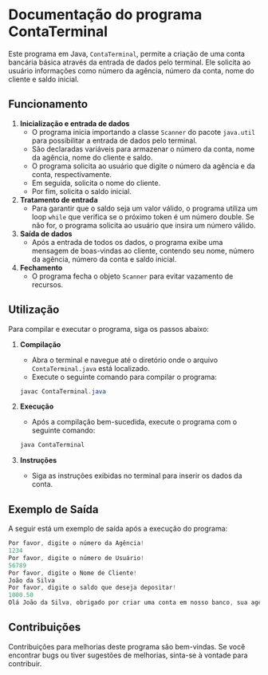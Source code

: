 
# Documentação do programa ContaTerminal

Este programa em Java, `ContaTerminal`, permite a criação de uma conta bancária básica através da entrada de dados pelo terminal. Ele solicita ao usuário informações como número da agência, número da conta, nome do cliente e saldo inicial.

## Funcionamento

1. **Inicialização e entrada de dados**
   * O programa inicia importando a classe `Scanner` do pacote `java.util` para possibilitar a entrada de dados pelo terminal.
   * São declaradas variáveis para armazenar o número da conta, nome da agência, nome do cliente e saldo.
   * O programa solicita ao usuário que digite o número da agência e da conta, respectivamente.
   * Em seguida, solicita o nome do cliente.
   * Por fim, solicita o saldo inicial.
2. **Tratamento de entrada**
   * Para garantir que o saldo seja um valor válido, o programa utiliza um loop `while` que verifica se o próximo token é um número double. Se não for, o programa solicita ao usuário que insira um número válido.
3. **Saída de dados**
   * Após a entrada de todos os dados, o programa exibe uma mensagem de boas-vindas ao cliente, contendo seu nome, número da agência, número da conta e saldo inicial.
4. **Fechamento**
   * O programa fecha o objeto `Scanner` para evitar vazamento de recursos.

## Utilização

Para compilar e executar o programa, siga os passos abaixo:


1. **Compilação**

   * Abra o terminal e navegue até o diretório onde o arquivo `ContaTerminal.java` está localizado.
   * Execute o seguinte comando para compilar o programa:

   ```java
   javac ContaTerminal.java
   ```
2. **Execução**

   * Após a compilação bem-sucedida, execute o programa com o seguinte comando:

   ```java
   java ContaTerminal
   ```
3. **Instruções**

   * Siga as instruções exibidas no terminal para inserir os dados da conta.

## Exemplo de Saída

A seguir está um exemplo de saída após a execução do programa:


```java
Por favor, digite o número da Agência!
1234
Por favor, digite o número de Usuário!
56789
Por favor, digite o Nome de Cliente!
João da Silva
Por favor, digite o saldo que deseja depositar!
1000.50
Olá João da Silva, obrigado por criar uma conta em nosso banco, sua agência é 1234, conta 56789 e seu saldo 1000.5 já está disponível para saque.

```



## Contribuições

Contribuições para melhorias deste programa são bem-vindas. Se você encontrar bugs ou tiver sugestões de melhorias, sinta-se à vontade para contribuir.
